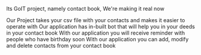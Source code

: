 Its GoIT project, namely contact book, We're making it real now

Our Project takes your csv file with your contacts and makes it easier to operate with
Our application has in-built bot that will help you in your deeds in your contact book
With our application you will receive reminder with people who have birthday soon
With our application you can add, modify and delete contacts from your contact book
